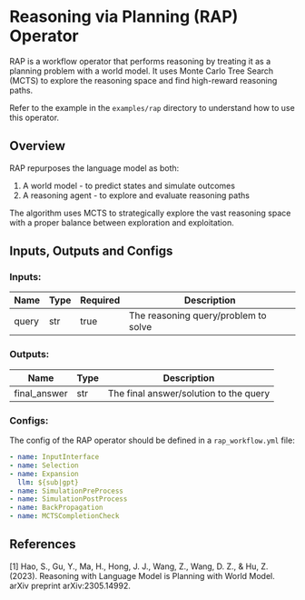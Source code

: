 # Reasoning via Planning (RAP) Operator

RAP is a workflow operator that performs reasoning by treating it as a planning problem with a world model. It uses Monte Carlo Tree Search (MCTS) to explore the reasoning space and find high-reward reasoning paths.

Refer to the example in the `examples/rap` directory to understand how to use this operator.

## Overview

RAP repurposes the language model as both:
1. A world model - to predict states and simulate outcomes
2. A reasoning agent - to explore and evaluate reasoning paths

The algorithm uses MCTS to strategically explore the vast reasoning space with a proper balance between exploration and exploitation.

## Inputs, Outputs and Configs

### Inputs:
| Name | Type | Required | Description |
| ---- | ---- | -------- | ----------- |
| query | str | true | The reasoning query/problem to solve |

### Outputs:
| Name | Type | Description |
| ---- | ---- | ----------- |
| final_answer | str | The final answer/solution to the query |

### Configs:
The config of the RAP operator should be defined in a `rap_workflow.yml` file:

```yml
- name: InputInterface
- name: Selection 
- name: Expansion
  llm: ${sub|gpt}
- name: SimulationPreProcess
- name: SimulationPostProcess
- name: BackPropagation
- name: MCTSCompletionCheck
```

## References

[1] Hao, S., Gu, Y., Ma, H., Hong, J. J., Wang, Z., Wang, D. Z., & Hu, Z. (2023). Reasoning with Language Model is Planning with World Model. arXiv preprint arXiv:2305.14992. 